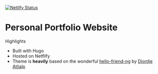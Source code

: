 [![Netlify Status](https://api.netlify.com/api/v1/badges/cdea1f0c-f8c8-4a7b-b577-ae20339b7cfe/deploy-status)](https://app.netlify.com/sites/nifty-brattain-1cefff/deploys)

# Personal Portfolio Website

Highlights
- Built with Hugo 
- Hosted on Netflify
- Theme is **heavily** based on the wonderful [hello-friend-ng](https://github.com/rhazdon/hugo-theme-hello-friend-ng) by [Djordje Atlialp](https://github.com/rhazdon)
